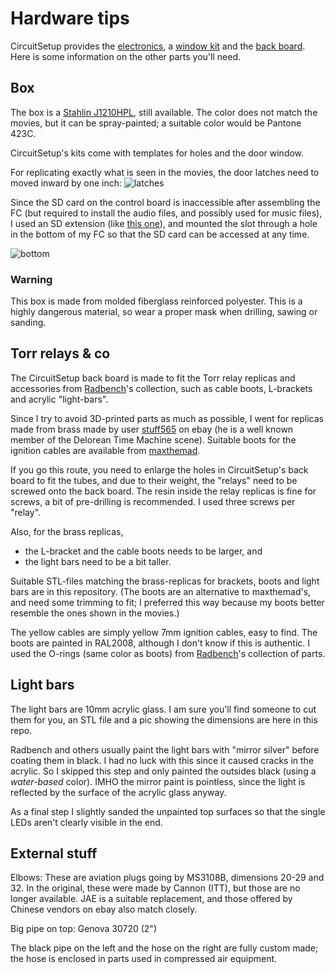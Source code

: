 # Hardware tips

CircuitSetup provides the [electronics](https://circuitsetup.us/product/flux-capacitor-light-sound-pcb), a [window kit](https://circuitsetup.us/product/flux-capacitor-window-kit) and the [back board](https://circuitsetup.us/product/flux-capacitor-backing-board). Here is some information on the other parts you'll need.

## Box

The box is a [Stahlin J1210HPL](https://stahlin.com/product/j-series-12-x-10-x-5-inches-j1210hpl-enclosure/), still available. The color does not match the movies, but it can be spray-painted; a suitable color would be Pantone 423C.

CircuitSetup's kits come with templates for holes and the door window.

For replicating exactly what is seen in the movies, the door latches need to moved inward by one inch: 
![latches](https://github.com/realA10001986/Flux-Capacitor/assets/76924199/facebe93-ecdd-470d-8e41-eda24c3d4e9c)

Since the SD card on the control board is inaccessible after assembling the FC (but required to install the audio files, and possibly used for music files), I used an SD extension (like [this one](https://www.amazon.com/Electop-Extension-Extender-Compatible-Raspberry/dp/B07SYFCG17/ref=sr_1_4?keywords=sd+extension&qid=1706513216&sr=8-4)), and mounted the slot through a hole in the bottom of my FC so that the SD card can be accessed at any time.

![bottom](https://github.com/realA10001986/Flux-Capacitor/assets/76924199/5a4017b4-382d-4fd4-8d7b-8a2dffaf2791)



### Warning

This box is made from molded fiberglass reinforced polyester. This is a highly dangerous material, so wear a proper mask when drilling, sawing or sanding.

## Torr relays & co

The CircuitSetup back board is made to fit the Torr relay replicas and accessories from [Radbench](https://www.thingiverse.com/thing:5164173)'s collection, such as cable boots, L-brackets and acrylic "light-bars".

Since I try to avoid 3D-printed parts as much as possible, I went for replicas made from brass made by user [stuff565](https://www.ebay.co.uk/usr/stuff565) on ebay (he is a well known member of the Delorean Time Machine scene). Suitable boots for the ignition cables are available from [maxthemad](https://www.ebay.co.uk/usr/maxthemad).

If you go this route, you need to enlarge the holes in CircuitSetup's back board to fit the tubes, and due to their weight, the "relays" need to be screwed onto the back board. The resin inside the relay replicas is fine for screws, a bit of pre-drilling is recommended. I used three screws per "relay".

Also, for the brass replicas, 
- the L-bracket and the cable boots needs to be larger, and
- the light bars need to be a bit taller.

Suitable STL-files matching the brass-replicas for brackets, boots and light bars are in this repository. (The boots are an alternative to maxthemad's, and need some trimming to fit; I preferred this way because my boots better resemble the ones shown in the movies.)

The yellow cables are simply yellow 7mm ignition cables, easy to find. The boots are painted in RAL2008, although I don't know if this is authentic. I used the O-rings (same color as boots) from [Radbench](https://www.thingiverse.com/thing:5164173)'s collection of parts.

## Light bars

The light bars are 10mm acrylic glass. I am sure you'll find someone to cut them for you, an STL file and a pic showing the dimensions are here in this repo.

Radbench and others usually paint the light bars with "mirror silver" before coating them in black. I had no luck with this since it caused cracks in the acrylic. So I skipped this step and only painted the outsides black (using a _water-based_ color). IMHO the mirror paint is pointless, since the light is reflected by the surface of the acrylic glass anyway. 

As a final step I slightly sanded the unpainted top surfaces so that the single LEDs aren't clearly visible in the end.

## External stuff

Elbows: These are aviation plugs going by MS3108B, dimensions 20-29 and 32. In the original, these were made by Cannon (ITT), but those are no longer available. JAE is a suitable replacement, and those offered by Chinese vendors on ebay also match closely. 

Big pipe on top: Genova 30720 (2")

The black pipe on the left and the hose on the right are fully custom made; the hose is enclosed in parts used in compressed air equipment.




